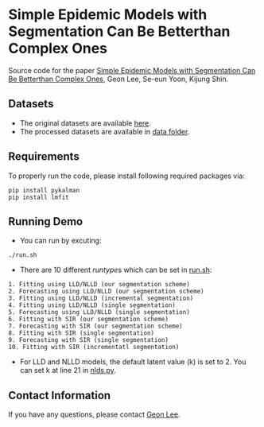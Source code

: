 # Simple Epidemic Models with Segmentation Can Be Betterthan Complex Ones
Source code for the paper [Simple Epidemic Models with Segmentation Can Be Betterthan Complex Ones](https://github.com/geonlee0325/covid_segmentation), Geon Lee, Se-eun Yoon, Kijung Shin.

## Datasets
* The original datasets are available [here](https://www.kaggle.com/sudalairajkumar/novel-corona-virus-2019-dataset).
* The processed datasets are available in [data folder](https://github.com/geonlee0325/covid_segmentation/tree/main/data).

## Requirements
To properly run the code, please install following required packages via:
```setup
pip install pykalman
pip install lmfit
```

## Running Demo
* You can run by excuting:
```setup
./run.sh
```
* There are 10 different *runtype*s which can be set in [run.sh](https://github.com/geonlee0325/covid_segmentation/blob/main/code/run.sh):
```setup
1. Fitting using LLD/NLLD (our segmentation scheme)
2. Forecasting using LLD/NLLD (our segmentation scheme)
3. Fitting using LLD/NLLD (incremental segmentation)
4. Fitting using LLD/NLLD (single segmentation)
5. Forecasting using LLD/NLLD (single segmentation)
6. Fitting with SIR (our segmentation scheme)
7. Forecasting with SIR (our segmentation scheme)
8. Fitting with SIR (single segmentation)
9. Forecasting with SIR (single segmentation)
10. Fitting with SIR (incrementatl segmentation)
```
* For LLD and NLLD models, the default latent value (k) is set to 2. You can set k at line 21 in [nlds.py](https://github.com/geonlee0325/covid_segmentation/blob/main/code/nlds.py).

## Contact Information
If you have any questions, please contact [Geon Lee](https://geonlee0325.github.io/).
